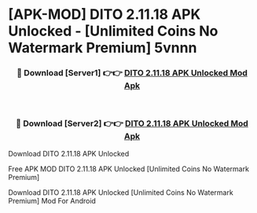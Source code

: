 # [APK-MOD] DITO 2.11.18 APK Unlocked - [Unlimited Coins No Watermark Premium] 5vnnn



<div align="center">
<h3>🔴 Download [Server1] 👉👉 <a href="https://momento.my/?title=DITO_2.11.18_APK_Unlocked">DITO 2.11.18 APK Unlocked Mod Apk</a></h3><br>

<h3>🔴 Download [Server2] 👉👉 <a href="https://momento.my/?title=DITO_2.11.18_APK_Unlocked">DITO 2.11.18 APK Unlocked Mod Apk</a></h3>
</div>



Download DITO 2.11.18 APK Unlocked 

Free APK MOD DITO 2.11.18 APK Unlocked [Unlimited Coins No Watermark Premium]

Download DITO 2.11.18 APK Unlocked [Unlimited Coins No Watermark Premium] Mod For Android
